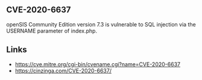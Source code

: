 ## CVE-2020-6637

openSIS Community Edition version 7.3 is vulnerable to SQL injection via the USERNAME parameter of index.php.


## Links
- https://cve.mitre.org/cgi-bin/cvename.cgi?name=CVE-2020-6637
- https://cinzinga.com/CVE-2020-6637/
